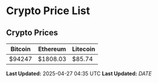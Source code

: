 # Crypto Price List

## Crypto Prices
| Bitcoin | Ethereum | Litecoin |
| ------- | -------- | -------- |
| $94247 | $1808.03 | $85.74 |
**Last Updated:** 2025-04-27 04:35 UTC
**Last Updated:** $DATE$
